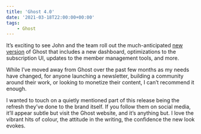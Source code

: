 ```yaml
---
title: 'Ghost 4.0'
date: '2021-03-18T22:00:00+00:00'
tags:
    - Ghost
---
```


It’s exciting to see John and the team roll out the much-anticipated [new version](https://ghost.org/changelog/4/) of Ghost that includes a new dashboard, optimizations to the subscription UI, updates to the member management tools, and more.

While I’ve moved away from Ghost over the past few months as my needs have changed, for anyone launching a newsletter, building a community around their work, or looking to monetize their content, I can’t recommend it enough.

I wanted to touch on a quietly mentioned part of this release being the refresh they’ve done to the brand itself. If you follow them on social media, it’ll appear subtle but visit the Ghost website, and it’s anything but. I love the vibrant hits of colour, the attitude in the writing, the confidence the new look evokes.
